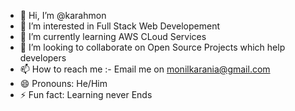 - 👋 Hi, I’m @karahmon
- 👀 I’m interested in Full Stack Web Developement
- 🌱 I’m currently learning AWS CLoud Services
- 💞️ I’m looking to collaborate on Open Source Projects which help developers
- 📫 How to reach me :- Email me on monilkarania@gmail.com
- 😄 Pronouns: He/Him
- ⚡ Fun fact: Learning never Ends

<!---
karahmon/karahmon is a ✨ special ✨ repository because its `README.md` (this file) appears on your GitHub profile.
You can click the Preview link to take a look at your changes.
--->
